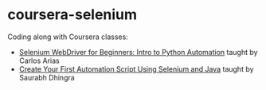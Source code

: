 # coursera-selenium

Coding along with Coursera classes:
- [Selenium WebDriver for Beginners: Intro to Python Automation](https://www.coursera.org/projects/selenium-python) taught by Carlos Arias 
- [Create Your First Automation Script Using Selenium and Java](https://www.coursera.org/projects/create-automation-script-using-selenium-java) taught by Saurabh Dhingra